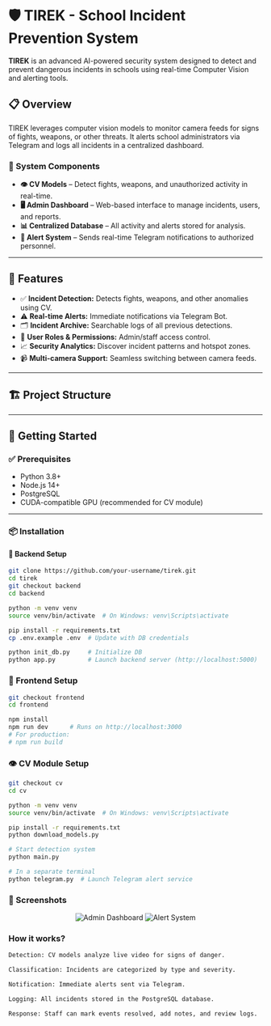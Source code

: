 # 🛡️ TIREK - School Incident Prevention System

**TIREK** is an advanced AI-powered security system designed to detect and prevent dangerous incidents in schools using real-time Computer Vision and alerting tools.

## 📋 Overview

TIREK leverages computer vision models to monitor camera feeds for signs of fights, weapons, or other threats. It alerts school administrators via Telegram and logs all incidents in a centralized dashboard.

### 🔧 System Components

- **👁️ CV Models** – Detect fights, weapons, and unauthorized activity in real-time.
- **🖥️ Admin Dashboard** – Web-based interface to manage incidents, users, and reports.
- **📊 Centralized Database** – All activity and alerts stored for analysis.
- **📱 Alert System** – Sends real-time Telegram notifications to authorized personnel.

---

## 🌟 Features

- ✅ **Incident Detection:** Detects fights, weapons, and other anomalies using CV.
- ⚠️ **Real-time Alerts:** Immediate notifications via Telegram Bot.
- 🗂 **Incident Archive:** Searchable logs of all previous detections.
- 👥 **User Roles & Permissions:** Admin/staff access control.
- 📈 **Security Analytics:** Discover incident patterns and hotspot zones.
- 📹 **Multi-camera Support:** Seamless switching between camera feeds.

---

## 🏗️ Project Structure


---

## 🚀 Getting Started

### ✅ Prerequisites

- Python 3.8+
- Node.js 14+
- PostgreSQL
- CUDA-compatible GPU (recommended for CV module)

---

### 📦 Installation

#### 🔧 Backend Setup

```bash
git clone https://github.com/your-username/tirek.git
cd tirek
git checkout backend
cd backend

python -m venv venv
source venv/bin/activate  # On Windows: venv\Scripts\activate

pip install -r requirements.txt
cp .env.example .env  # Update with DB credentials

python init_db.py     # Initialize DB
python app.py         # Launch backend server (http://localhost:5000)
```

### 🎨 Frontend Setup
```bash
git checkout frontend
cd frontend

npm install
npm run dev      # Runs on http://localhost:3000
# For production:
# npm run build
```
### 👁️ CV Module Setup
```bash
git checkout cv
cd cv

python -m venv venv
source venv/bin/activate  # On Windows: venv\Scripts\activate

pip install -r requirements.txt
python download_models.py

# Start detection system
python main.py

# In a separate terminal
python telegram.py  # Launch Telegram alert service
```

### 📸 Screenshots
<p align="center">
  <img src="https://via.placeholder.com/250x150?text=Admin+Dashboard" alt="Admin Dashboard" />
  <img src="https://via.placeholder.com/250x150?text=Alert+System" alt="Alert System" /> 
</p>


### How it works?
```bash
Detection: CV models analyze live video for signs of danger.

Classification: Incidents are categorized by type and severity.

Notification: Immediate alerts sent via Telegram.

Logging: All incidents stored in the PostgreSQL database.

Response: Staff can mark events resolved, add notes, and review logs.
```
